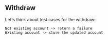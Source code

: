 ## Withdraw
Let's think about test cases for the withdraw:
```text
Not existing account -> return a failure
Existing account -> store the updated account 
```